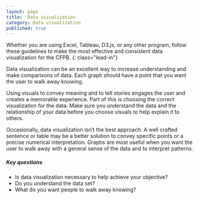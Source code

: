 ```yaml
---
layout: page
title:  Data visualization
category: Data visualization
published: true
---
```


Whether you are using Excel, Tableau, D3.js, or any other program, follow
these guidelines to make the most effective and consistent data visualization
for the CFPB.
{: class="lead-in"}

Data visualization can be an excellent way to increase understanding and make
comparisons of data. Each graph should have a point that you want the user to
walk away knowing.

Using visuals to convey meaning and to tell stories engages the user and
creates a memorable experience. Part of this is choosing the correct
visualization for the data. Make sure you understand the data and the
relationship of your data before you choose visuals to help explain it to
others.

Occasionally, data visualization isn’t the best approach. A well crafted
sentence or table may be a better solution to convey specific points or a
precise numerical interpretation. Graphs are most useful when you want the user
to walk away with a general sense of the data and to interpret patterns.

##### Key questions
* Is data visualization necessary to help achieve your objective?
* Do you understand the data set?
* What do you want people to walk away knowing?
